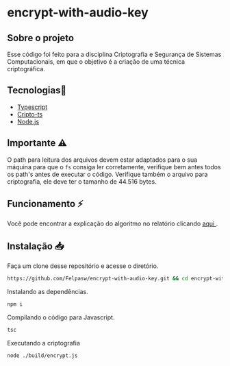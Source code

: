# encrypt-with-audio-key
## Sobre o projeto 
Esse código foi feito para a disciplina Criptografia e Segurança de Sistemas Computacionais, em que o objetivo é a criação de uma técnica criptográfica.
## Tecnologias🚀
- <a href="https://www.typescriptlang.org"> Typescript </a>
- <a href= "https://www.npmjs.com/package/crypto-ts"> Cripto-ts </a > 
- <a href="https://nodejs.org/en"> Node.js </a>
## Importante ⚠️ 
O path para leitura dos arquivos devem estar adaptados para o sua máquina para que o `fs` consiga ler corretamente, verifique bem antes todos os path's antes de executar o código. Verifique também o arquivo para criptografia, ele deve ter o tamanho de 44.516 bytes.
## Funcionamento ⚡
Você pode encontrar a explicação do algoritmo no relatório clicando <a href="./Relatório.pdf"> aqui </a>.
## Instalação 📥

Faça um clone desse repositório e acesse o diretório.
```bash
https://github.com/Felpasw/encrypt-with-audio-key.git && cd encrypt-with-audio-key
```
Instalando as dependências.
```bash
npm i 
```
Compilando o código para Javascript.
```bash
tsc 
```
Executando a criptografia
```bash
node ./build/encrypt.js
```
